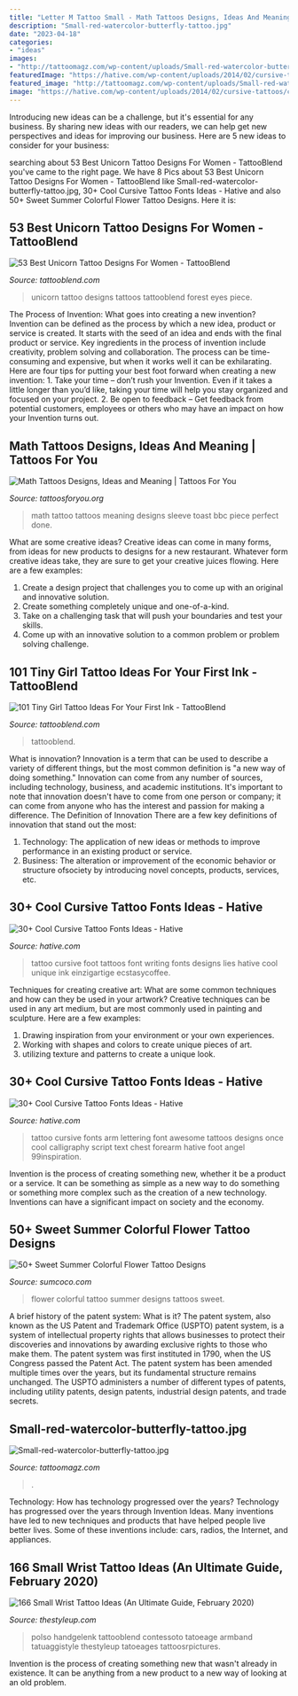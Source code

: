 ```yaml
---
title: "Letter M Tattoo Small - Math Tattoos Designs, Ideas And Meaning"
description: "Small-red-watercolor-butterfly-tattoo.jpg"
date: "2023-04-18"
categories:
- "ideas"
images:
- "http://tattoomagz.com/wp-content/uploads/Small-red-watercolor-butterfly-tattoo.jpg"
featuredImage: "https://hative.com/wp-content/uploads/2014/02/cursive-tattoos/cursive-foot-tattoo-design-19.jpg"
featured_image: "http://tattoomagz.com/wp-content/uploads/Small-red-watercolor-butterfly-tattoo.jpg"
image: "https://hative.com/wp-content/uploads/2014/02/cursive-tattoos/cursive-arm-tattoo-24.jpg"
---
```



Introducing new ideas can be a challenge, but it's essential for any business. By sharing new ideas with our readers, we can help get new perspectives and ideas for improving our business. Here are 5 new ideas to consider for your business: 

	

		
searching about 53 Best Unicorn Tattoo Designs For Women - TattooBlend you've came to the right page. We have 8 Pics about 53 Best Unicorn Tattoo Designs For Women - TattooBlend like Small-red-watercolor-butterfly-tattoo.jpg, 30+ Cool Cursive Tattoo Fonts Ideas - Hative and also 50+ Sweet Summer Colorful Flower Tattoo Designs. Here it is:
		
    
## 53 Best Unicorn Tattoo Designs For Women - TattooBlend

<img loading=lazy src="https://tattooblend.com/wp-content/uploads/2015/10/amazing-unicorn-tattoo1.jpg" onerror="this.onerror=null;this.src='https://tse2.mm.bing.net/th?id=OIP.Tb1yiZBg2okhhxf4II0x-AHaLg&amp;pid=15.1';" alt="53 Best Unicorn Tattoo Designs For Women - TattooBlend">

_Source: tattooblend.com_

>unicorn tattoo designs tattoos tattooblend forest eyes piece. 

	

The Process of Invention: What goes into creating a new invention?
Invention can be defined as the process by which a new idea, product or service is created. It starts with the seed of an idea and ends with the final product or service. Key ingredients in the process of invention include creativity, problem solving and collaboration. The process can be time-consuming and expensive, but when it works well it can be exhilarating. Here are four tips for putting your best foot forward when creating a new invention: 1. Take your time – don’t rush your Invention. Even if it takes a little longer than you’d like, taking your time will help you stay organized and focused on your project. 2. Be open to feedback – Get feedback from potential customers, employees or others who may have an impact on how your Invention turns out. 
    
## Math Tattoos Designs, Ideas And Meaning | Tattoos For You

<img loading=lazy src="https://www.tattoosforyou.org/wp-content/uploads/2016/03/Math-Tattoo-Sleeve.jpg" onerror="this.onerror=null;this.src='https://tse1.mm.bing.net/th?id=OIP.BsITnfqnCck2AXZ4zryDMgHaJ4&amp;pid=15.1';" alt="Math Tattoos Designs, Ideas and Meaning | Tattoos For You">

_Source: tattoosforyou.org_

>math tattoo tattoos meaning designs sleeve toast bbc piece perfect done. 

	

What are some creative ideas?
Creative ideas can come in many forms, from ideas for new products to designs for a new restaurant. Whatever form creative ideas take, they are sure to get your creative juices flowing. Here are a few examples: 
1. Create a design project that challenges you to come up with an original and innovative solution.
2. Create something completely unique and one-of-a-kind.
3. Take on a challenging task that will push your boundaries and test your skills.
4. Come up with an innovative solution to a common problem or problem solving challenge.

    
## 101 Tiny Girl Tattoo Ideas For Your First Ink - TattooBlend

<img loading=lazy src="https://tattooblend.com/wp-content/uploads/2016/06/Tiny-girl-tattoo-design-51.jpg" onerror="this.onerror=null;this.src='https://tse4.mm.bing.net/th?id=OIP.RrsopOPmRQlrSr7mcKAzlgHaJa&amp;pid=15.1';" alt="101 Tiny Girl Tattoo Ideas For Your First Ink - TattooBlend">

_Source: tattooblend.com_

>tattooblend. 

	

What is innovation?
Innovation is a term that can be used to describe a variety of different things, but the most common definition is "a new way of doing something." Innovation can come from any number of sources, including technology, business, and academic institutions. It's important to note that innovation doesn't have to come from one person or company; it can come from anyone who has the interest and passion for making a difference.
The Definition of Innovation
There are a few key definitions of innovation that stand out the most: 
1. Technology: The application of new ideas or methods to improve performance in an existing product or service. 
2. Business: The alteration or improvement of the economic behavior or structure ofsociety by introducing novel concepts, products, services, etc. 

    
## 30+ Cool Cursive Tattoo Fonts Ideas - Hative

<img loading=lazy src="https://hative.com/wp-content/uploads/2014/02/cursive-tattoos/cursive-foot-tattoo-design-19.jpg" onerror="this.onerror=null;this.src='https://tse4.mm.bing.net/th?id=OIP.DAjtgJc5zbGEGt-e49X0FQHaFj&amp;pid=15.1';" alt="30+ Cool Cursive Tattoo Fonts Ideas - Hative">

_Source: hative.com_

>tattoo cursive foot tattoos font writing fonts designs lies hative cool unique ink einzigartige ecstasycoffee. 

	

Techniques for creating creative art: What are some common techniques and how can they be used in your artwork?
Creative techniques can be used in any art medium, but are most commonly used in painting and sculpture. Here are a few examples:
1. Drawing inspiration from your environment or your own experiences.
2. Working with shapes and colors to create unique pieces of art.
3. utilizing texture and patterns to create a unique look.

    
## 30+ Cool Cursive Tattoo Fonts Ideas - Hative

<img loading=lazy src="https://hative.com/wp-content/uploads/2014/02/cursive-tattoos/cursive-arm-tattoo-24.jpg" onerror="this.onerror=null;this.src='https://tse4.mm.bing.net/th?id=OIP.HbBkKxOQXYgQ4FMPYQ9qBAHaE7&amp;pid=15.1';" alt="30+ Cool Cursive Tattoo Fonts Ideas - Hative">

_Source: hative.com_

>tattoo cursive fonts arm lettering font awesome tattoos designs once cool calligraphy script text chest forearm hative foot angel 99inspiration. 

	

Invention is the process of creating something new, whether it be a product or a service. It can be something as simple as a new way to do something or something more complex such as the creation of a new technology. Inventions can have a significant impact on society and the economy.

    
## 50+ Sweet Summer Colorful Flower Tattoo Designs

<img loading=lazy src="https://www.sumcoco.com/wp-content/uploads/2019/05/colorful-flower-tattoos-18.jpg" onerror="this.onerror=null;this.src='https://tse2.mm.bing.net/th?id=OIP.0RVEPQ6OoNWZxH81rc4FtwHaJQ&amp;pid=15.1';" alt="50+ Sweet Summer Colorful Flower Tattoo Designs">

_Source: sumcoco.com_

>flower colorful tattoo summer designs tattoos sweet. 

	

A brief history of the patent system: What is it?
The patent system, also known as the US Patent and Trademark Office (USPTO) patent system, is a system of intellectual property rights that allows businesses to protect their discoveries and innovations by awarding exclusive rights to those who make them. The patent system was first instituted in 1790, when the US Congress passed the Patent Act. The patent system has been amended multiple times over the years, but its fundamental structure remains unchanged. The USPTO administers a number of different types of patents, including utility patents, design patents, industrial design patents, and trade secrets.

    
## Small-red-watercolor-butterfly-tattoo.jpg

<img loading=lazy src="http://tattoomagz.com/wp-content/uploads/Small-red-watercolor-butterfly-tattoo.jpg" onerror="this.onerror=null;this.src='https://tse3.mm.bing.net/th?id=OIP.Et6L9XvjzdaxPBlBnhhYmQHaJ6&amp;pid=15.1';" alt="Small-red-watercolor-butterfly-tattoo.jpg">

_Source: tattoomagz.com_

>. 

	

Technology: How has technology progressed over the years?
Technology has progressed over the years through Invention Ideas. Many inventions have led to new techniques and products that have helped people live better lives. Some of these inventions include: cars, radios, the Internet, and appliances.

    
## 166 Small Wrist Tattoo Ideas (An Ultimate Guide, February 2020)

<img loading=lazy src="https://thestyleup.com/wp-content/uploads/2015/03/29-13.jpg" onerror="this.onerror=null;this.src='https://tse4.mm.bing.net/th?id=OIP.rCCQl-GBzlE_ijH8zEW_GQHaHc&amp;pid=15.1';" alt="166 Small Wrist Tattoo Ideas (An Ultimate Guide, February 2020)">

_Source: thestyleup.com_

>polso handgelenk tattooblend contessoto tatoeage armband tatuaggistyle thestyleup tatoeages tattoosrpictures. 

	

Invention is the process of creating something new that wasn't already in existence. It can be anything from a new product to a new way of looking at an old problem. 

